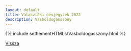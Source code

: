 ```yaml
---
layout: default
title: Választási névjegyzék 2022
description: Vasboldogasszony
---
```


{% include settlementHTMLs/Vasboldogasszony.html %}

[Vissza](../)